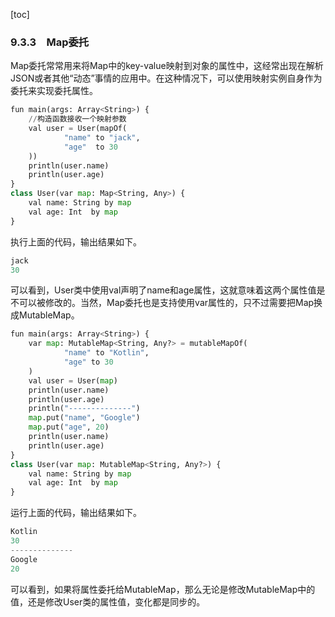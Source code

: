 [toc]

### 9.3.3　Map委托

Map委托常常用来将Map中的key-value映射到对象的属性中，这经常出现在解析JSON或者其他“动态”事情的应用中。在这种情况下，可以使用映射实例自身作为委托来实现委托属性。

```python
fun main(args: Array<String>) {
    //构造函数接收一个映射参数
    val user = User(mapOf(
            "name" to "jack",
            "age"  to 30
    ))
    println(user.name)
    println(user.age)
}
class User(var map: Map<String, Any>) {
    val name: String by map
    val age: Int  by map
}
```

执行上面的代码，输出结果如下。

```python
jack
30
```

可以看到，User类中使用val声明了name和age属性，这就意味着这两个属性值是不可以被修改的。当然，Map委托也是支持使用var属性的，只不过需要把Map换成MutableMap。

```python
fun main(args: Array<String>) {
    var map: MutableMap<String, Any?> = mutableMapOf(
            "name" to "Kotlin",
            "age" to 30
    )
    val user = User(map)
    println(user.name)
    println(user.age)
    println("--------------")
    map.put("name", "Google")
    map.put("age", 20)
    println(user.name)
    println(user.age)
}
class User(var map: MutableMap<String, Any?>) {
    val name: String by map
    val age: Int  by map
}
```

运行上面的代码，输出结果如下。

```python
Kotlin
30
--------------
Google
20
```

可以看到，如果将属性委托给MutableMap，那么无论是修改MutableMap中的值，还是修改User类的属性值，变化都是同步的。

